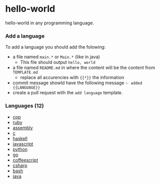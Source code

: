 # hello-world
hello-world in any programming language.

### Add a language

To add a language you should add the folowing:

* a file named `main.*` or `Main.*` (like in java)
    * This file should output `hello, world`
* a file named `README.md` in where the content will be the content from `TEMPLATE.md`
    * replace all accurencies with `{{*}}` the information
* commit message showld have the following message `✨ added {{LANGUAGE}}`
* create a pull request with the `add language` template.


### Languages (12)

* [cpp](./cpp)
* [ruby](./ruby)
* [assembly](./assembly)
* [c](./c)
* [haskell](./haskell)
* [javascript](./javascript)
* [python](./python)
* [go](./go)
* [coffeescript](./coffeescript)
* [csharp](./csharp)
* [bash](./bash)
* [java](./java)